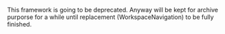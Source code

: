 




This framework is going to be deprecated.
Anyway will be kept for archive purporse for a while until replacement (WorkspaceNavigation) to be fully finished.
